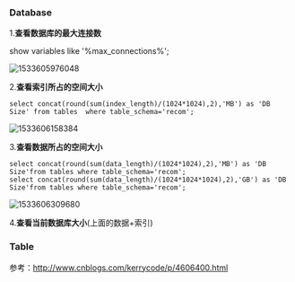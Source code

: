 ### Database

1.**查看数据库的最大连接数** 

show variables like '%max_connections%';

![1533605976048](C:\Users\6JMPLP2\AppData\Local\Temp\1533605976048.png)

2.**查看索引所占的空间大小** 

```
select concat(round(sum(index_length)/(1024*1024),2),'MB') as 'DB Size' from tables  where table_schema='recom';
```

![1533606158384](C:\Users\6JMPLP2\AppData\Local\Temp\1533606158384.png)

3.**查看数据所占的空间大小** 

```
select concat(round(sum(data_length)/(1024*1024),2),'MB') as 'DB Size'from tables where table_schema='recom';
select concat(round(sum(data_length)/(1024*1024*1024),2),'GB') as 'DB Size'from tables where table_schema='recom';
```

![1533606309680](C:\Users\6JMPLP2\AppData\Local\Temp\1533606309680.png)



4.**查看当前数据库大小**(上面的数据+索引)



### Table





参考：http://www.cnblogs.com/kerrycode/p/4606400.html